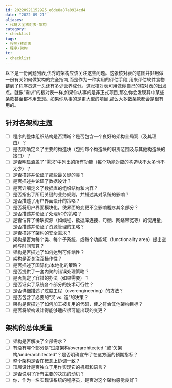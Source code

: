 ```yaml
---
id: 20220921152925_e6de8a87a0924cd4
date: "2022-09-21"
aliases:
- 代码大全核对表-架构
category:
- checklist
tags:
- 程序/核对表
- 程序/架构
tc:
- checklist
---
```


以下是一份问题列表,优秀的架构应该关注这些问题。这张核对表的意图并非用做一份有关如何做架构的完全指南,而是作为一种实用的评估手段,用来评估软件食物链到了程序员这一头还有多少营养成分。这张核对表可用做你自己的核对表的出发点。就像“需求”的核对表一样,如果你从事的是非正式项目,那么你会发现其中某些条款甚至都不用去想。如果你从事的是更大型的项目,那么大多数条款都会是很有用的。

## 针对各架构主题

- [ ] 程序的整体组织结构是否清晰？是否包含一个良好的架构全局观（及其理由）？
- [ ] 是否明确定义了主要的构造块（包括每个构造块的职责范围及与其他构造块的接口）？
- [ ] 是否明显涵盖了“需求”中列出的所有功能（每个功能对应的构造块不太多也不太少）？
- [ ] 是否描述并论证了那些最关键的类？
- [ ] 是否描述并论证了数据设计？
- [ ] 是否详细定义了数据库的组织结构和内容？
- [ ] 是否指出了所用关键的业务规则，并描述其对系统的影响？
- [ ] 是否描述了用户界面设计的策略？
- [ ] 是否将用户界面模块化，使界面的变更不会影响程序其余部分？
- [ ] 是否描述并论证了处理I/O的策略？
- [ ] 是否估算了稀缺资源（如线程、数据库连接、句柄、网络带宽等）的使用量，是否描述并论证了资源管理的策略？
- [ ] 是否描述了架构的安全需求？
- [ ] 架构是否为每个类、每个子系统、或每个功能域（functionality area）提出空间与时间预算？
- [ ] 架构是否描述了如何达到可伸缩性？
- [ ] 架构是否关注互操作性？
- [ ] 是否描述了国际化/本地化的策略？
- [ ] 是否提供了一套内聚的错误处理策略？
- [ ] 是否规定了容错的办法（如果需要）？
- [ ] 是否证实了系统各个部分的技术可行性？
- [ ] 是否详细描述了过度工程（overengineering）的方法？
- [ ] 是否包含了必要的“买 vs. 造”的决策？
- [ ] 架构是否描述了如何加工被复用的代码，使之符合其他架构目标？
- [ ] 是否将架构设计得能够适应很可能出现的变更？

## 架构的总体质量

- [ ] 架构是否解决了全部需求？
- [ ] 有没有哪个部分是“过度架构/overarchitected ”或“欠架构/underarchitected”？是否明确宣布了在这方面的预期指标？
- [ ] 整个架构是否在概念上协调一致？
- [ ] 顶层设计是否独立于用作实现它的机器和语言？
- [ ] 是否说明了所有主要的决策的动机？
- [ ] 你，作为一名实现该系统的程序员，是否对这个架构感觉良好？
